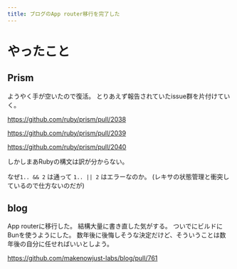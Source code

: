 ```yaml
---
title: ブログのApp router移行を完了した
---
```


# やったこと

## Prism

ようやく手が空いたので復活。
とりあえず報告されていたissue群を片付けていく。

<https://github.com/ruby/prism/pull/2038>

<https://github.com/ruby/prism/pull/2039>

<https://github.com/ruby/prism/pull/2040>

しかしまあRubyの構文は訳が分からない。

なぜ`1.. && 2` は通って `1.. || 2` はエラーなのか。
(レキサの状態管理と衝突しているので仕方ないのだが)

## blog

App routerに移行した。
結構大量に書き直した気がする。
ついでにビルドにBunを使うようにした。
数年後に後悔しそうな決定だけど、そういうことは数年後の自分に任せればいいとしよう。

<https://github.com/makenowjust-labs/blog/pull/761>

